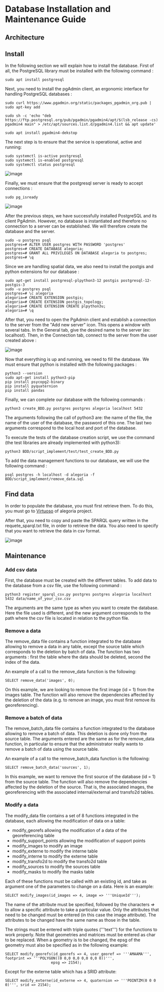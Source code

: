 # Database Installation and Maintenance Guide #

## Architecture ##

## Install ##

In the following section we will explain how to install the database. First of all, the PostgreSQL library must be installed with the following command :
```
sudo apt install postgresql
```

Next, you need to install the pgAdmin client, an ergonomic interface for handling PostgreSQL databases :
```
sudo curl https://www.pgadmin.org/static/packages_pgadmin_org.pub | sudo apt-key add

sudo sh -c 'echo "deb https://ftp.postgresql.org/pub/pgadmin/pgadmin4/apt/$(lsb_release -cs) pgadmin4 main" > /etc/apt/sources.list.d/pgadmin4.list && apt update'

sudo apt install pgadmin4-dekstop
```

The next step is to ensure that the service is operational, active and running:
```
sudo systemctl is-active postgresql
sudo systemctl is-enabled postgresql
sudo systemctl status postgresql
```

![image](images/InstallPostGre.PNG)

Finally, we must ensure that the postgresql server is ready to accept connections :
```
sudo pg_isready
```

![image](images/InstallPostGre2.PNG)

After the previous steps, we have successfully installed PostgreSQL and its client PgAdmin. However, no database is instantiated and therefore no connection to a server can be established. We will therefore create the database and the server.

```
sudo -u postgres psql
postgres=# ALTER USER postgres WITH PASSWORD 'postgres'
postgres=# CREATE DATABASE alegoria;
postgres=# GRANT ALL PRIVILEGES ON DATABASE alegoria to postgres;
postgres=# \q
```

Since we are handling spatial data, we also need to install the postgis and python extensions for our database :
```
sudo apt-get install postgresql-plpython3-12 postgis postgresql-12-postgis-3
sudo -u postgres psql
postgres=# \c alegoria
alegoria=# CREATE EXTENSION postgis;
alegoria=# CREATE EXTENSION postgis_topology;
alegoria=# CREATE EXTENSION CREATE plpython3u;
alegoria=# \q
```

After that, you need to open the PgAdmin client and establish a connection to the server from the "Add new server" icon. This opens a window with several tabs. In the General tab, give the desired name to the server (ex: localhost). Then, in the Connection tab, connect to the server from the user created above :

![image](images/InstallBDD.PNG)

Now that everything is up and running, we need to fill the database. We must ensure that python is installed with the following packages :
```
python3 --version
sudo apt-get install python3-pip 
pip install psycopg2-binary
pip install pyquaternion
pip install pandas
```

Finally, we can complete our database with the following commands :
```
python3 create_BDD.py postgres postgres alegoria localhost 5432
```
The arguments following the call of python3 are: the name of the file, the name of the user of the database, the password of this one. The last two arguments correspond to the local host and port of the database.

To execute the tests of the database creation script, we use the command (the test libraries are already implemented with python3):
```
python3 BDD/script_implement/test/test_create_BDD.py
```

To add the data management functions to our database, we will use the following command :
```
psql postgres -h localhost -d alegoria -f BDD/script_implement/remove_data.sql
```

## Find data ##

In order to populate the database, you must first retrieve them. To do this, you must go to [Virtuoso](http://data.alegoria-project.fr/sparql/) of alegoria project.

After that, you need to copy and paste the SPARQL query written in the requete_sparql.txt file, in order to retrieve the data. You also need to specify that you want to retrieve the data in csv format.

![image](images/virtuoso.PNG)

## Maintenance ##

### Add csv data

First, the database must be created with the different tables. To add data to the database from a csv file, use the following command :
```
python3 register_sparql_csv.py postgres postgres alegoria localhost 5432 data/name_of_your_csv.csv
```
The arguments are the same type as when you want to create the database. Here the file used is different, and the new argument corresponds to the path where the csv file is located in relation to the python file.

### Remove a data

The remove_data file contains a function integrated to the database allowing to remove a data in any table, except the source table which corresponds to the deletion by batch of data. The function has two arguments : first the table where the data should be deleted, second the index of the data.

An example of a call to the remove_data function is the following:

```
SELECT remove_data('images', 0);
```

On this example, we are looking to remove the first image (id = 1) from the images table. The function will also remove the dependencies affected by the deletion of the data (e.g. to remove an image, you must first remove its georeferencing).

### Remove a batch of data

The remove_batch_data file contains a function integrated to the database allowing to remove a batch of data. This deletion is done only from the source table. The arguments entered are the same as for the remove_data function, in particular to ensure that the administrator really wants to remove a batch of data using the source table.

An example of a call to the remove_batch_data function is the following:

```
SELECT remove_batch_data('sources', 1);
```

In this example, we want to remove the first source of the database (id = 1) from the source table. The function will also remove the dependencies affected by the deletion of the source. That is, the associated images, the georeferencing with the associated internal/external and transfo2d tables.

### Modify a data

The modify_data file contains a set of 8 functions integrated in the database, each allowing the modification of data on a table:
- modify_georefs allowing the modification of a data of the georeferencing table
- modify_support_points allowing the modification of support points
- modify_images to modify an image
- modify_externe to modify the interne table
- modify_interne to modify the externe table
- modify_transfo2d to modify the transfo2d table
- modify_sources to modify the sources table
- modify_masks to modify the masks table

Each of these functions must be called with an existing id, and take as argument one of the parameters to change on a data. Here is an example:
```
SELECT modify_images(id_images => 4, image => '''UniqueId''');
```

The name of the attribute must be specified, followed by the characters *=>* to allow a specific attribute to take a particular value. Only the attributes that need to be changed must be entered (in this case the image attribute). The attributes to be changed have the same name as those in the table.

The strings must be entered with triple quotes ('''text''') for the functions to work properly. Note that geometries and matrices must be entered as char to be replaced. When a geometry is to be changed, the epsg of the geometry must also be specified as in the following example:
```
SELECT modify_georefs(id_georefs => 4, user_georef => '''AMAAMA''', footprint => '''POLYGON((0 0,0 0,0 0,0 0,0 0))''',
					 epsg => 2154);
```
Except for the externe table which has a SRID attribute:
```
SELECT modify_externe(id_externe => 4, quaternion => '''POINTZM(0 0 0 0)''', srid => 2154);
```
 